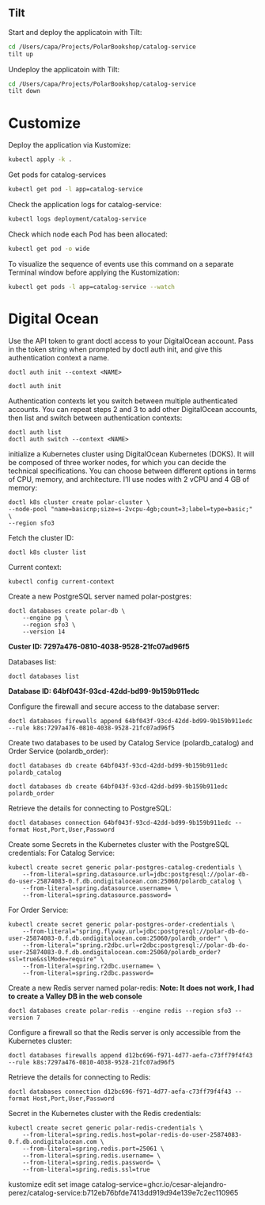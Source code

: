 ## Tilt

Start and deploy the applicatoin with Tilt:
```bash
cd /Users/capa/Projects/PolarBookshop/catalog-service
tilt up
```

Undeploy the applicatoin with Tilt:
```bash
cd /Users/capa/Projects/PolarBookshop/catalog-service
tilt down
```

# Customize
Deploy the application via Kustomize:
```bash
kubectl apply -k .
```

Get pods for catalog-services
```bash
kubectl get pod -l app=catalog-service
```

Check the application logs for catalog-service:
```bash
kubectl logs deployment/catalog-service
```

Check which node each Pod has been allocated:
```bash
kubectl get pod -o wide
```

To visualize the sequence of events use this command on a separate Terminal window before applying the Kustomization:
```bash
kubectl get pods -l app=catalog-service --watch
```

# Digital Ocean
Use the API token to grant doctl access to your DigitalOcean account. 
Pass in the token string when prompted by doctl auth init, and give this authentication context a name.
```
doctl auth init --context <NAME>

doctl auth init
```

Authentication contexts let you switch between multiple authenticated accounts. 
You can repeat steps 2 and 3 to add other DigitalOcean accounts, then list and switch between authentication contexts:
```
doctl auth list
doctl auth switch --context <NAME>
```


initialize a Kubernetes cluster using DigitalOcean Kubernetes (DOKS). It will be composed of three worker nodes, 
for which you can decide the technical specifications. You can choose between different options in terms of CPU, 
memory, and architecture. I’ll use nodes with 2 vCPU and 4 GB of memory:
```
doctl k8s cluster create polar-cluster \
--node-pool "name=basicnp;size=s-2vcpu-4gb;count=3;label=type=basic;" \
--region sfo3
```

Fetch the cluster ID:
```bash
doctl k8s cluster list
```

Current context:
```
kubectl config current-context
```

Create a new PostgreSQL server named polar-postgres:
```
doctl databases create polar-db \
    --engine pg \
    --region sfo3 \
    --version 14
```
**Custer ID: 7297a476-0810-4038-9528-21fc07ad96f5**

Databases list:
```
doctl databases list
```
**Database ID: 64bf043f-93cd-42dd-bd99-9b159b911edc**

Configure the firewall and secure access to the database server:
```
doctl databases firewalls append 64bf043f-93cd-42dd-bd99-9b159b911edc --rule k8s:7297a476-0810-4038-9528-21fc07ad96f5
```

Create two databases to be used by Catalog Service (polardb_catalog) and Order Service (polardb_order):
```
doctl databases db create 64bf043f-93cd-42dd-bd99-9b159b911edc polardb_catalog

doctl databases db create 64bf043f-93cd-42dd-bd99-9b159b911edc polardb_order
```

Retrieve the details for connecting to PostgreSQL:
```
doctl databases connection 64bf043f-93cd-42dd-bd99-9b159b911edc --format Host,Port,User,Password
```

Create some Secrets in the Kubernetes cluster with the PostgreSQL credentials:
For Catalog Service:
```
kubectl create secret generic polar-postgres-catalog-credentials \
    --from-literal=spring.datasource.url=jdbc:postgresql://polar-db-do-user-25874083-0.f.db.ondigitalocean.com:25060/polardb_catalog \
    --from-literal=spring.datasource.username= \
    --from-literal=spring.datasource.password=
```

For Order Service:
```
kubectl create secret generic polar-postgres-order-credentials \
    --from-literal="spring.flyway.url=jdbc:postgresql://polar-db-do-user-25874083-0.f.db.ondigitalocean.com:25060/polardb_order" \
    --from-literal="spring.r2dbc.url=r2dbc:postgresql://polar-db-do-user-25874083-0.f.db.ondigitalocean.com:25060/polardb_order?ssl=true&sslMode=require" \
    --from-literal=spring.r2dbc.username= \
    --from-literal=spring.r2dbc.password=
```

Create a new Redis server named polar-redis:
**Note: It does not work, I had to create a Valley DB in the web console**
```
doctl databases create polar-redis --engine redis --region sfo3 --version 7
```

Configure a firewall so that the Redis server is only accessible from the Kubernetes cluster:
```
doctl databases firewalls append d12bc696-f971-4d77-aefa-c73ff79f4f43 --rule k8s:7297a476-0810-4038-9528-21fc07ad96f5
```

Retrieve the details for connecting to Redis:
```
doctl databases connection d12bc696-f971-4d77-aefa-c73ff79f4f43 --format Host,Port,User,Password
```

Secret in the Kubernetes cluster with the Redis credentials:
```
kubectl create secret generic polar-redis-credentials \
    --from-literal=spring.redis.host=polar-redis-do-user-25874083-0.f.db.ondigitalocean.com \
    --from-literal=spring.redis.port=25061 \
    --from-literal=spring.redis.username= \
    --from-literal=spring.redis.password= \
    --from-literal=spring.redis.ssl=true
```



kustomize edit set image catalog-service=ghcr.io/cesar-alejandro-perez/catalog-service:b712eb76bfde7413dd919d94e139e7c2ec110965